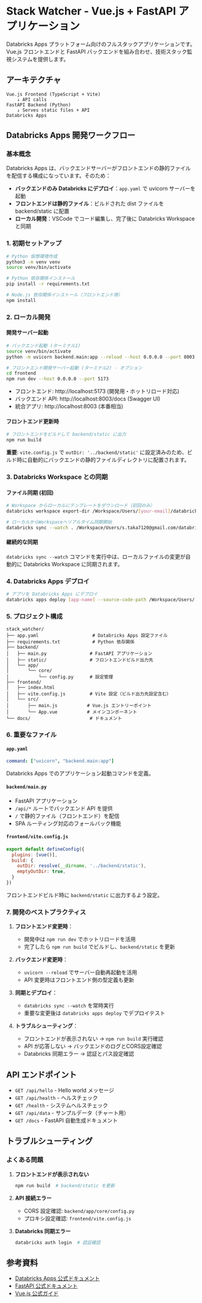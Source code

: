 # Stack Watcher - Vue.js + FastAPI アプリケーション

Databricks Apps プラットフォーム向けのフルスタックアプリケーションです。Vue.js フロントエンドと FastAPI バックエンドを組み合わせ、技術スタック監視システムを提供します。

## アーキテクチャ

```
Vue.js Frontend (TypeScript + Vite)
    ↓ API calls
FastAPI Backend (Python)
    ↓ Serves static files + API
Databricks Apps
```

## Databricks Apps 開発ワークフロー

### 基本概念

Databricks Apps は、バックエンドサーバーがフロントエンドの静的ファイルを配信する構成になっています。そのため：

- **バックエンドのみ Databricks にデプロイ**：`app.yaml` で uvicorn サーバーを起動
- **フロントエンドは静的ファイル**：ビルドされた dist ファイルを backend/static に配置
- **ローカル開発**：VSCode でコード編集し、完了後に Databricks Workspace と同期

### 1. 初期セットアップ

```bash
# Python 仮想環境作成
python3 -m venv venv
source venv/bin/activate

# Python 依存関係インストール
pip install -r requirements.txt

# Node.js 依存関係インストール（フロントエンド用）
npm install
```

### 2. ローカル開発

#### 開発サーバー起動

```bash
# バックエンド起動 (ターミナル1)
source venv/bin/activate
python -m uvicorn backend.main:app --reload --host 0.0.0.0 --port 8003

# フロントエンド開発サーバー起動 (ターミナル2) - オプション
cd frontend
npm run dev --host 0.0.0.0 --port 5173
```

- フロントエンド: http://localhost:5173 (開発用・ホットリロード対応)
- バックエンド API: http://localhost:8003/docs (Swagger UI)
- 統合アプリ: http://localhost:8003 (本番相当)

#### フロントエンド更新時

```bash
# フロントエンドをビルドして backend/static に出力
npm run build
```

**重要**: `vite.config.js` で `outDir: '../backend/static'` に設定済みのため、ビルド時に自動的にバックエンドの静的ファイルディレクトリに配置されます。

### 3. Databricks Workspace との同期

#### ファイル同期 (初回)

```bash
# Workspace からローカルにテンプレートをダウンロード（初回のみ）
databricks workspace export-dir /Workspace/Users/[your-email]/databricks_apps/[app-name] .

# ローカルからWorkspaceへリアルタイム同期開始
databricks sync --watch . /Workspace/Users/s.taka7120@gmail.com/databricks_apps/hello-world_2025_09_20-06_56/nodejs-fastapi-hello-world-app
```

#### 継続的な同期

`databricks sync --watch` コマンドを実行中は、ローカルファイルの変更が自動的に Databricks Workspace に同期されます。

### 4. Databricks Apps デプロイ

```bash
# アプリを Databricks Apps にデプロイ
databricks apps deploy [app-name] --source-code-path /Workspace/Users/[your-email]/databricks_apps/[app-name]
```

### 5. プロジェクト構成

```
stack_watcher/
├── app.yaml                    # Databricks Apps 設定ファイル
├── requirements.txt            # Python 依存関係
├── backend/
│   ├── main.py                # FastAPI アプリケーション
│   ├── static/                # フロントエンドビルド出力先
│   └── app/
│       └── core/
│           └── config.py      # 設定管理
├── frontend/
│   ├── index.html
│   ├── vite.config.js         # Vite 設定（ビルド出力先設定含む）
│   └── src/
│       ├── main.js           # Vue.js エントリーポイント
│       └── App.vue           # メインコンポーネント
└── docs/                      # ドキュメント
```

### 6. 重要なファイル

#### `app.yaml`
```yaml
command: ["uvicorn", "backend.main:app"]
```
Databricks Apps でのアプリケーション起動コマンドを定義。

#### `backend/main.py`
- FastAPI アプリケーション
- `/api/*` ルートでバックエンド API を提供
- `/` で静的ファイル（フロントエンド）を配信
- SPA ルーティング対応のフォールバック機能

#### `frontend/vite.config.js`
```javascript
export default defineConfig({
  plugins: [vue()],
  build: {
    outDir: resolve(__dirname, '../backend/static'),
    emptyOutDir: true,
  }
})
```
フロントエンドビルド時に `backend/static` に出力するよう設定。

### 7. 開発のベストプラクティス

1. **フロントエンド変更時**：
   - 開発中は `npm run dev` でホットリロードを活用
   - 完了したら `npm run build` でビルドし、`backend/static` を更新

2. **バックエンド変更時**：
   - `uvicorn --reload` でサーバー自動再起動を活用
   - API 変更時はフロントエンド側の型定義も更新

3. **同期とデプロイ**：
   - `databricks sync --watch` を常時実行
   - 重要な変更後は `databricks apps deploy` でデプロイテスト

4. **トラブルシューティング**：
   - フロントエンドが表示されない → `npm run build` 実行確認
   - API が応答しない → バックエンドのログとCORS設定確認
   - Databricks 同期エラー → 認証とパス設定確認

## API エンドポイント

- `GET /api/hello` - Hello world メッセージ
- `GET /api/health` - ヘルスチェック
- `GET /health` - システムヘルスチェック
- `GET /api/data` - サンプルデータ（チャート用）
- `GET /docs` - FastAPI 自動生成ドキュメント

## トラブルシューティング

### よくある問題

1. **フロントエンドが表示されない**
   ```bash
   npm run build  # backend/static を更新
   ```

2. **API 接続エラー**
   - CORS 設定確認: `backend/app/core/config.py`
   - プロキシ設定確認: `frontend/vite.config.js`

3. **Databricks 同期エラー**
   ```bash
   databricks auth login  # 認証確認
   ```

## 参考資料

- [Databricks Apps 公式ドキュメント](https://docs.databricks.com/en/dev-tools/databricks-apps.html)
- [FastAPI 公式ドキュメント](https://fastapi.tiangolo.com/)
- [Vue.js 公式ガイド](https://vuejs.org/guide/)